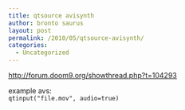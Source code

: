 ```yaml
---
title: qtsource avisynth
author: bronto saurus
layout: post
permalink: /2010/05/qtsource-avisynth/
categories:
  - Uncategorized
---
```

<http://forum.doom9.org/showthread.php?t=104293>

example avs:  
`qtinput("file.mov", audio=true)`